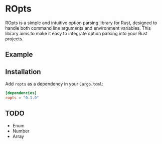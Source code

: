 # ROpts

ROpts is a simple and intuitive option parsing library for Rust, designed to handle both command line arguments and environment variables. This library aims to make it easy to integrate option parsing into your Rust projects.

## Example


## Installation

Add `ropts` as a dependency in your `Cargo.toml`:

```toml
[dependencies]
ropts = "0.1.0"
```

## TODO 
* Enum
* Number
* Array
